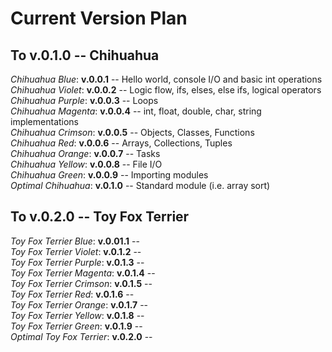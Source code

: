 # Current Version Plan
## To v.0.1.0 -- Chihuahua
*Chihuahua Blue*: **v.0.0.1** -- Hello world, console I/O and basic int operations  
*Chihuahua Violet*: **v.0.0.2** -- Logic flow, ifs, elses, else ifs, logical operators  
*Chihuahua Purple*: **v.0.0.3** -- Loops  
*Chihuahua Magenta*: **v.0.0.4** -- int, float, double, char, string implementations  
*Chihuahua Crimson*: **v.0.0.5** -- Objects, Classes, Functions  
*Chihuahua Red*: **v.0.0.6** -- Arrays, Collections, Tuples  
*Chihuahua Orange*: **v.0.0.7** -- Tasks  
*Chihuahua Yellow*: **v.0.0.8** -- File I/O  
*Chihuahua Green*: **v.0.0.9** -- Importing modules  
*Optimal Chihuahua*: **v.0.1.0** -- Standard module (i.e. array sort)  

## To v.0.2.0 -- Toy Fox Terrier
*Toy Fox Terrier Blue*: **v.0.01.1** --   
*Toy Fox Terrier Violet*: **v.0.1.2** --   
*Toy Fox Terrier Purple*: **v.0.1.3** --   
*Toy Fox Terrier Magenta*: **v.0.1.4** --   
*Toy Fox Terrier Crimson*: **v.0.1.5** --   
*Toy Fox Terrier Red*: **v.0.1.6** --   
*Toy Fox Terrier Orange*: **v.0.1.7** --   
*Toy Fox Terrier Yellow*: **v.0.1.8** --   
*Toy Fox Terrier Green*: **v.0.1.9** --   
*Optimal Toy Fox Terrier*: **v.0.2.0** --   


